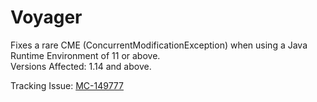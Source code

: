 # Voyager

Fixes a rare CME (ConcurrentModificationException) when using a Java Runtime Environment of 11 or above.</br>
Versions Affected: 1.14 and above.

Tracking Issue: [MC-149777](https://bugs.mojang.com/browse/MC-149777)
